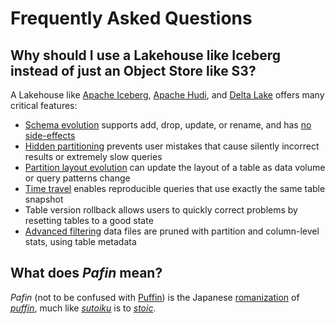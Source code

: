 # Frequently Asked Questions

## Why should I use a Lakehouse like Iceberg instead of just an Object Store like S3?
A Lakehouse like [Apache Iceberg](https://iceberg.apache.org/), [Apache Hudi](https://hudi.apache.org/), and [Delta Lake](https://delta.io/) offers many critical features:
- [Schema evolution](https://iceberg.apache.org/docs/latest/evolution/#schema-evolution) supports add, drop, update, or rename, and has [no side-effects](https://iceberg.apache.org/docs/latest/evolution/#correctness)
- [Hidden partitioning](https://iceberg.apache.org/docs/latest/partitioning/) prevents user mistakes that cause silently incorrect results or extremely slow queries
- [Partition layout evolution](https://iceberg.apache.org/docs/latest/evolution/#partition-evolution) can update the layout of a table as data volume or query patterns change
- [Time travel](https://iceberg.apache.org/docs/latest/spark-queries/#time-travel) enables reproducible queries that use exactly the same table snapshot
- Table version rollback allows users to quickly correct problems by resetting tables to a good state
- [Advanced filtering](https://iceberg.apache.org/docs/latest/performance/#data-filtering) data files are pruned with partition and column-level stats, using table metadata

## What does *Pafin* mean?
*Pafin* (not to be confused with [Puffin](https://iceberg.apache.org/puffin-spec/)) is the Japanese [romanization](https://en.wikipedia.org/wiki/Romanization) of [*puffin*](https://en.wikipedia.org/wiki/Puffin), much like [*sutoiku*](https://github.com/sutoiku) is to [*stoic*](https://stoic.com/).
